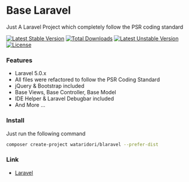 # Base Laravel 

Just A Laravel Project which completely follow the PSR coding standard

[![Latest Stable Version](https://poser.pugx.org/wataridori/blaravel/v/stable.svg)](https://packagist.org/packages/wataridori/blaravel)
[![Total Downloads](https://poser.pugx.org/wataridori/blaravel/downloads.svg)](https://packagist.org/packages/wataridori/blaravel)
[![Latest Unstable Version](https://poser.pugx.org/wataridori/blaravel/v/unstable.svg)](https://packagist.org/packages/wataridori/blaravel)
[![License](https://poser.pugx.org/wataridori/blaravel/license.svg)](https://packagist.org/packages/wataridori/blaravel)

### Features

* Laravel 5.0.x
* All files were refactored to follow the PSR Coding Standard
* jQuery & Bootstrap included
* Base Views, Base Controller, Base Model
* IDE Helper & Laravel Debugbar included
* And More ...

### Install

Just run the following command

```bash
composer create-project wataridori/blaravel --prefer-dist
```

### Link

* [Laravel](https://github.com/laravel/laravel)